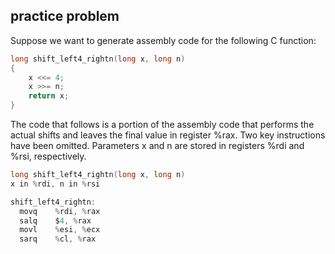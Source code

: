 ## practice problem

Suppose we want to generate assembly code for the following C function:

```c
long shift_left4_rightn(long x, long n)
{
    x <<= 4;
    x >>= n;
    return x;
}
```

The code that follows is a portion of the assembly code that performs the actual shifts and leaves the final value in register %rax. Two key instructions have been omitted. Parameters x and n are stored in registers %rdi and %rsi, respectively.

```c
long shift_left4_rightn(long x, long n)
x in %rdi, n in %rsi

shift_left4_rightn:
  movq    %rdi, %rax
  salq    $4, %rax
  movl    %esi, %ecx
  sarq    %cl, %rax
```